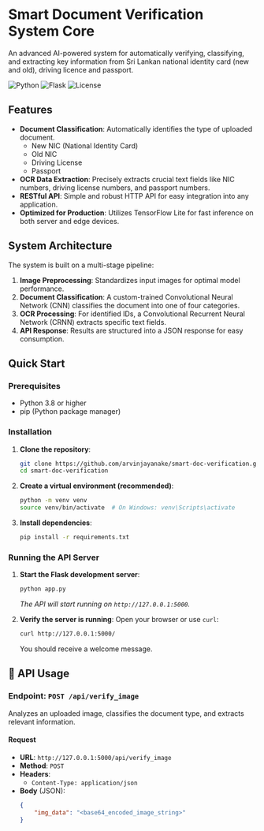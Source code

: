 # Smart Document Verification System Core

An advanced AI-powered system for automatically verifying, classifying, and extracting key information from Sri Lankan national identity card (new and old), driving licence and passport.  

![Python](https://img.shields.io/badge/python-3.8%2B-blue)
![Flask](https://img.shields.io/badge/Flask-2.0%2B-000000)
![License](https://img.shields.io/badge/License-MIT-green)

## Features

- **Document Classification**: Automatically identifies the type of uploaded document.
  - New NIC (National Identity Card)
  - Old NIC
  - Driving License
  - Passport
- **OCR Data Extraction**: Precisely extracts crucial text fields like NIC numbers, driving license numbers, and passport numbers.
- **RESTful API**: Simple and robust HTTP API for easy integration into any application.
- **Optimized for Production**: Utilizes TensorFlow Lite for fast inference on both server and edge devices.

## System Architecture

The system is built on a multi-stage pipeline:

1.  **Image Preprocessing**: Standardizes input images for optimal model performance.
2.  **Document Classification**: A custom-trained Convolutional Neural Network (CNN) classifies the document into one of four categories.
3.  **OCR Processing**: For identified IDs, a Convolutional Recurrent Neural Network (CRNN) extracts specific text fields.
4.  **API Response**: Results are structured into a JSON response for easy consumption.

## Quick Start

### Prerequisites

- Python 3.8 or higher
- pip (Python package manager)

### Installation

1.  **Clone the repository**:
    ```bash
    git clone https://github.com/arvinjayanake/smart-doc-verification.git
    cd smart-doc-verification
    ```

2.  **Create a virtual environment (recommended)**:
    ```bash
    python -m venv venv
    source venv/bin/activate  # On Windows: venv\Scripts\activate
    ```

3.  **Install dependencies**:
    ```bash
    pip install -r requirements.txt
    ```

### Running the API Server

1.  **Start the Flask development server**:
    ```bash
    python app.py
    ```
    *The API will start running on `http://127.0.0.1:5000`.*

2.  **Verify the server is running**:
    Open your browser or use `curl`:
    ```bash
    curl http://127.0.0.1:5000/
    ```
    You should receive a welcome message.

## 📡 API Usage

### Endpoint: `POST /api/verify_image`

Analyzes an uploaded image, classifies the document type, and extracts relevant information.

#### Request

- **URL**: `http://127.0.0.1:5000/api/verify_image`
- **Method**: `POST`
- **Headers**:
  - `Content-Type: application/json`
- **Body** (JSON):
  ```json
  {
      "img_data": "<base64_encoded_image_string>"
  }